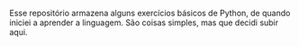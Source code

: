 Esse repositório armazena alguns exercícios básicos de Python, de quando iniciei a aprender a linguagem. São coisas simples, mas que decidi subir aqui.